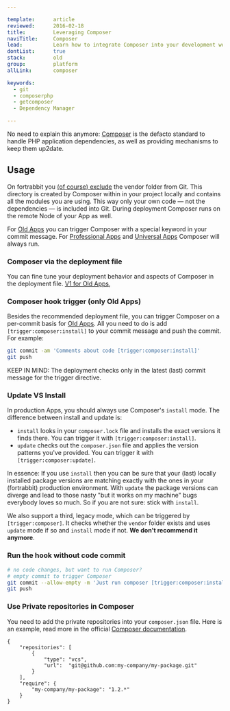 ```yaml
---

template:      article
reviewed:      2016-02-18
title:         Leveraging Composer
naviTitle:     Composer
lead:          Learn how to integrate Composer into your development work-flow with fortrabbit Old Apps.
dontList:      true
stack:         old
group:         platform
allLink:       composer

keywords:
  - git
  - composerphp
  - getcomposer
  - Dependency Manager

---
```


No need to explain this anymore: [Composer](http://getcomposer.org) is the defacto standard to handle PHP application dependencies, as well as providing mechanisms to keep them up2date.

## Usage

On fortrabbit you [(of course) exclude](https://getcomposer.org/doc/faqs/should-i-commit-the-dependencies-in-my-vendor-directory.md) the vendor folder from Git. This directory is created by Composer within in your project locally and contains all the modules you are using. This way only your own code — not the dependencies — is included into Git. During deployment Composer runs on the remote Node of your App as well.

For [Old Apps](app-old) you can trigger Composer with a special keyword in your commit message. For [Professional Apps](app-pro) and [Universal Apps](app-uni) Composer will always run.


### Composer via the deployment file

You can fine tune your deployment behavior and aspects of Composer in the deployment file. [V1 for Old Apps](/deployment-file-v1-old),

### Composer hook trigger (only Old Apps)

Besides the recommended deployment file, you can trigger Composer on a per-commit basis for [Old Apps](app-old). All you need to do is add `[trigger:composer:install]` to your commit message and push the commit. For example:

```bash
git commit -am 'Comments about code [trigger:composer:install]'
git push
```

KEEP IN MIND: The deployment checks only in the latest (last) commit message for the trigger directive.


### Update VS Install

In production Apps, you should always use Composer's `install` mode. The difference between install and update is:

* `install` looks in your `composer.lock` file and installs the exact versions it finds there. You can trigger it with `[trigger:composer:install]`.
* `update` checks out the `composer.json` file and applies the version patterns you've provided. You can trigger it with `[trigger:composer:update]`.

In essence: If you use `install` then you can be sure that your (last) locally installed package versions are matching exactly with the ones in your (fortrabbit) production environment. With `update` the package versions can diverge and lead to those nasty "but it works on my machine" bugs everybody loves so much. So if you are not sure: stick with `install`.

We also support a third, legacy mode, which can be triggered by `[trigger:composer]`. It checks whether the `vendor` folder exists and uses `update` mode if so and `install` mode if not. **We don't recommend it anymore**.

### Run the hook without code commit

```bash
# no code changes, but want to run Composer?
# empty commit to trigger Composer
git commit --allow-empty -m 'Just run composer [trigger:composer:install]'
git push
```

### Use Private repositories in Composer

You need to add the private repositories into your `composer.json` file. Here is an example, read more in the official [Composer documentation](https://getcomposer.org/doc/05-repositories.md#hosting-your-own).

```
{
    "repositories": [
        {
            "type": "vcs",
            "url":  "git@github.com:my-company/my-package.git"
        }
    ],
    "require": {
        "my-company/my-package": "1.2.*"
    }
}
```